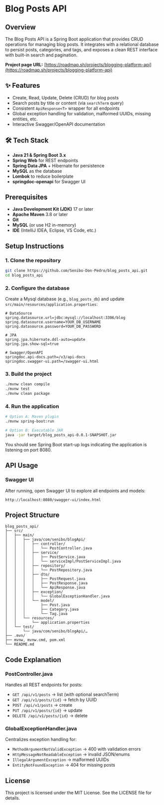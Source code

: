 # Blog Posts API

## Overview
The Blog Posts API is a Spring Boot application that provides CRUD operations for managing blog posts. It integrates with a relational database to persist posts, categories, and tags, and exposes a clean REST interface with built-in search and pagination.

**Project page URL:** [https://roadmap.sh/projects/blogging-platform-api](https://roadmap.sh/projects/blogging-platform-api)

## ✨ Features
- Create, Read, Update, Delete (CRUD) for blog posts
- Search posts by title or content (via `searchTerm` query)
- Consistent `ApiResponse<T>` wrapper for all endpoints
- Global exception handling for validation, malformed UUIDs, missing entities, etc.
- Interactive Swagger/OpenAPI documentation

## 🛠️ Tech Stack
- **Java 21 & Spring Boot 3.x**
- **Spring Web** for REST endpoints
- **Spring Data JPA** + Hibernate for persistence
- **MySQL** as the database
- **Lombok** to reduce boilerplate
- **springdoc-openapi** for Swagger UI

## Prerequisites
- **Java Development Kit (JDK)** 17 or later
- **Apache Maven** 3.8 or later
- **Git**
- **MySQL** (or use H2 in-memory)
- **IDE** (IntelliJ IDEA, Eclipse, VS Code, etc.)

## Setup Instructions

### 1. Clone the repository
```bash
git clone https://github.com/Senibo-Don-Pedro/blog_posts_api.git
cd blog_posts_api
```

### 2. Configure the database
Create a Mysql database (e.g., `blog_posts_db`) and update `src/main/resources/application.properties`:

```properties
# DataSource
spring.datasource.url=jdbc:mysql://localhost:3306/blog
spring.datasource.username=YOUR_DB_USERNAME
spring.datasource.password=YOUR_DB_PASSWORD

# JPA
spring.jpa.hibernate.ddl-auto=update
spring.jpa.show-sql=true

# Swagger/OpenAPI
springdoc.api-docs.path=/v3/api-docs
springdoc.swagger-ui.path=/swagger-ui.html
```

### 3. Build the project
```bash
./mvnw clean compile
./mvnw test
./mvnw clean package
```

### 4. Run the application
```bash
# Option A: Maven plugin
./mvnw spring-boot:run

# Option B: Executable JAR
java -jar target/blog_posts_api-0.0.1-SNAPSHOT.jar
```
You should see Spring Boot start-up logs indicating the application is listening on port 8080.

## API Usage

### Swagger UI
After running, open Swagger UI to explore all endpoints and models:

```
http://localhost:8080/swagger-ui/index.html
```

## Project Structure
```
blog_posts_api/
├── src/
│   ├── main/
│   │   ├── java/com/senibo/blogApi/
│   │   │   ├── controller/
│   │   │   │   └── PostController.java
│   │   │   ├── service/
│   │   │   │   ├── PostService.java
│   │   │   │   └── serviceImpl/PostServiceImpl.java
│   │   │   ├── repository/
│   │   │   │   └── PostRepository.java
│   │   │   ├── dto/
│   │   │   │   ├── PostRequest.java
│   │   │   │   ├── PostResponse.java
│   │   │   │   └── ApiResponse.java
│   │   │   ├── exception/
│   │   │   │   └── GlobalExceptionHandler.java
│   │   │   └── model/
│   │   │       ├── Post.java
│   │   │       ├── Category.java
│   │   │       └── Tag.java
│   │   └── resources/
│   │       └── application.properties
│   └── test/
│       └── java/com/senibo/blogApi/…
├── .mvn/
├── mvnw, mvnw.cmd, pom.xml
└── README.md
```

## Code Explanation

### PostController.java
Handles all REST endpoints for posts:

- `GET /api/v1/posts` → list (with optional searchTerm)
- `GET /api/v1/posts/{id}` → fetch by UUID
- `POST /api/v1/posts` → create
- `PUT /api/v1/posts/{id}` → update
- `DELETE /api/v1/posts/{id}` → delete

### GlobalExceptionHandler.java
Centralizes exception handling for:

- `MethodArgumentNotValidException` → 400 with validation errors
- `HttpMessageNotReadableException` → invalid JSON/enums
- `IllegalArgumentException` → malformed UUIDs
- `EntityNotFoundException` → 404 for missing posts

## License
This project is licensed under the MIT License. See the LICENSE file for details.
